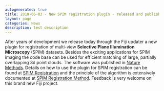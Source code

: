 ```yaml
---
autogenerated: true
title: 2010-06-03 - New SPIM registration plugin - released and published in Nature Methods
layout: page
categories: News
description: test description
---
```


After years of development we release today through the Fiji updater a new plugin for registration of multi-view <b>Selective Plane Illumination Microscopy</b> (SPIM) datasets. Besides the exciting applications for SPIM imaging the code base can be used for efficient matching of large, partially overlapping 3d point clouds. The software was published in [Nature Methods](http://www.nature.com/nmeth/journal/v7/n6/full/nmeth0610-418.html). Details on how to use the plugin for SPIM registration can be found at [SPIM Registration](SPIM_Registration) and the principle of the algorithm is extensively documented at [SPIM Registration Method](SPIM_Registration_Method). Feedback is very welcome on this brand new Fiji project.


